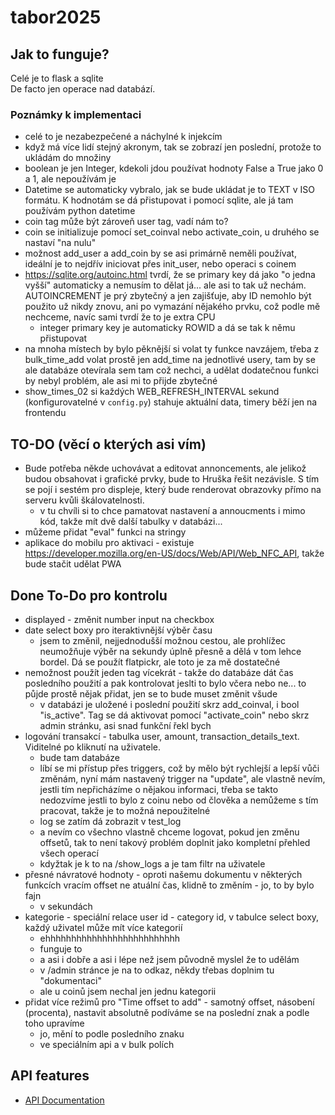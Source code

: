 # tabor2025


## Jak to funguje?  
Celé je to flask a sqlite  
De facto jen operace nad databází.
  
### Poznámky k implementaci
- celé to je nezabezpečené a náchylné k injekcím
- když má více lidí stejný akronym, tak se zobrazí jen poslední, protože to ukládám do množiny
- boolean je jen Integer, kdekoli jdou používat hodnoty False a True jako 0 a 1, ale nepoužívám je
- Datetime se automaticky vybralo, jak se bude ukládat je to TEXT v ISO formátu. K hodnotám se dá přistupovat i pomocí sqlite, ale já tam používám python datetime
- coin tag může být zároveň user tag, vadí nám to?
- coin se initializuje pomocí set_coinval nebo activate_coin, u druhého se nastaví "na nulu"
- možnost add_user a add_coin by se asi primárně neměli používat, ideální je to nejdřív iniciovat přes init_user, nebo operaci s coinem
- https://sqlite.org/autoinc.html tvrdí, že se primary key dá jako "o jedna vyšší" automaticky a nemusím to dělat já... ale asi to tak už nechám. AUTOINCREMENT je prý zbytečný a jen zajišťuje, aby ID nemohlo být použito už nikdy znovu, ani po vymazání nějakého prvku, což podle mě nechceme, navíc sami tvrdí že to je extra CPU
    - integer primary key je automaticky ROWID a dá se tak k němu přistupovat
- na mnoha místech by bylo pěknější si volat ty funkce navzájem, třeba z bulk_time_add volat prostě jen add_time na jednotlivé usery, tam by se ale databáze otevírala sem tam což nechci, a udělat dodatečnou funkci by nebyl problém, ale asi mi to přijde zbytečné
- show_times_02 si každých WEB_REFRESH_INTERVAL sekund (konfigurovatelné v `config.py`) stahuje aktuální data, timery běží jen na frontendu


## TO-DO (věcí o kterých asi vím)
- Bude potřeba někde uchovávat a editovat annoncements, ale jelikož budou obsahovat i grafické prvky, bude to Hruška řešit nezávisle. S tím se pojí i sestém pro displeje, který bude renderovat obrazovky přímo na serveru kvůli škálovatelnosti.
    - v tu chvíli si to chce pamatovat nastavení a annoucments i mimo kód, takže mít dvě další tabulky v databázi...
- můžeme přidat "eval" funkci na stringy
- aplikace do mobilu pro aktivaci - existuje https://developer.mozilla.org/en-US/docs/Web/API/Web_NFC_API, takže bude stačit udělat PWA


## Done To-Do pro kontrolu
- displayed - změnit number input na checkbox
- date select boxy pro iteraktivnější výběr času
    - jsem to změnil, nejjednodušší možnou cestou, ale prohlížec neumožňuje výběr na sekundy úplně přesně a dělá v tom lehce bordel. Dá se použít flatpickr, ale toto je za mě dostatečné
- nemožnost použít jeden tag vícekrát - takže do databáze dát čas posledního použití a pak kontrolovat jeslti to bylo včera nebo ne... to půjde prostě nějak přidat, jen se to bude muset změnit všude
    - v databázi je uložené i poslední použití skrz add_coinval, i bool "is_active". Tag se dá aktivovat pomocí "activate_coin" nebo skrz admin stránku, asi snad funkční řekl bych
- logování transakcí - tabulka user, amount, transaction_details_text. Viditelné po kliknutí na uživatele.
    - bude tam databáze
    - líbí se mi přístup přes triggers, což by mělo být rychlejší a lepší vůči změnám, nyní mám nastavený trigger na "update", ale vlastně nevím, jestli tím nepřicházíme o nějakou informaci, třeba se takto nedozvíme jestli to bylo z coinu nebo od člověka a nemůžeme s tím pracovat, takže je to možná nepoužitelné
    - log se zatím dá zobrazit v test_log
    - a nevím co všechno vlastně chceme logovat, pokud jen změnu offsetů, tak to není takový problém doplnit jako kompletní přehled všech operací
    - kdyžtak je k to na /show_logs a je tam filtr na uživatele
- přesné návratové hodnoty - oproti našemu dokumentu v některých funkcích vracím offset ne atuální čas, klidně to změním - jo, to by bylo fajn
    - v sekundách
- kategorie - speciální relace user id - category id, v tabulce select boxy, každý uživatel může mít více kategorií
    - ehhhhhhhhhhhhhhhhhhhhhhhhhh
    - funguje to
    - a asi i dobře a asi i lépe než jsem původně myslel že to udělám
    - v /admin stránce je na to odkaz, někdy třebas doplnim tu "dokumentaci"
    - ale u coinů jsem nechal jen jednu kategorii
- přidat více režimů pro "Time offset to add" - samotný offset, násobení (procenta), nastavit absolutně
    podíváme se na poslední znak a podle toho upravíme
    - jo, mění to podle posledního znaku
    - ve speciálním api a v bulk polích


## API features
- [API Documentation](docs/api_docs.md)

